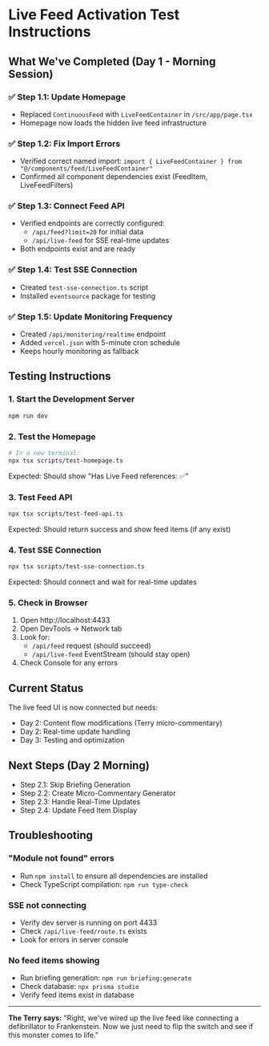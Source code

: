# Live Feed Activation Test Instructions

## What We've Completed (Day 1 - Morning Session)

### ✅ Step 1.1: Update Homepage
- Replaced `ContinuousFeed` with `LiveFeedContainer` in `/src/app/page.tsx`
- Homepage now loads the hidden live feed infrastructure

### ✅ Step 1.2: Fix Import Errors  
- Verified correct named import: `import { LiveFeedContainer } from "@/components/feed/LiveFeedContainer"`
- Confirmed all component dependencies exist (FeedItem, LiveFeedFilters)

### ✅ Step 1.3: Connect Feed API
- Verified endpoints are correctly configured:
  - `/api/feed?limit=20` for initial data
  - `/api/live-feed` for SSE real-time updates
- Both endpoints exist and are ready

### ✅ Step 1.4: Test SSE Connection
- Created `test-sse-connection.ts` script
- Installed `eventsource` package for testing

### ✅ Step 1.5: Update Monitoring Frequency  
- Created `/api/monitoring/realtime` endpoint
- Added `vercel.json` with 5-minute cron schedule
- Keeps hourly monitoring as fallback

## Testing Instructions

### 1. Start the Development Server
```bash
npm run dev
```

### 2. Test the Homepage
```bash
# In a new terminal:
npx tsx scripts/test-homepage.ts
```

Expected: Should show "Has Live Feed references: ✅"

### 3. Test Feed API
```bash
npx tsx scripts/test-feed-api.ts
```

Expected: Should return success and show feed items (if any exist)

### 4. Test SSE Connection
```bash
npx tsx scripts/test-sse-connection.ts
```

Expected: Should connect and wait for real-time updates

### 5. Check in Browser
1. Open http://localhost:4433
2. Open DevTools → Network tab
3. Look for:
   - `/api/feed` request (should succeed)
   - `/api/live-feed` EventStream (should stay open)
4. Check Console for any errors

## Current Status

The live feed UI is now connected but needs:
- Day 2: Content flow modifications (Terry micro-commentary)
- Day 2: Real-time update handling  
- Day 3: Testing and optimization

## Next Steps (Day 2 Morning)

- Step 2.1: Skip Briefing Generation
- Step 2.2: Create Micro-Commentary Generator
- Step 2.3: Handle Real-Time Updates
- Step 2.4: Update Feed Item Display

## Troubleshooting

### "Module not found" errors
- Run `npm install` to ensure all dependencies are installed
- Check TypeScript compilation: `npm run type-check`

### SSE not connecting
- Verify dev server is running on port 4433
- Check `/api/live-feed/route.ts` exists
- Look for errors in server console

### No feed items showing
- Run briefing generation: `npm run briefing:generate`
- Check database: `npx prisma studio`
- Verify feed items exist in database

---

**The Terry says:** "Right, we've wired up the live feed like connecting a defibrillator to Frankenstein. Now we just need to flip the switch and see if this monster comes to life."
